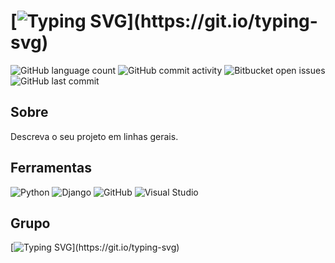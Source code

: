 #  [![Typing SVG](https://readme-typing-svg.herokuapp.com/?color=F7FF00&size=30&center=true&vCenter=true&width=1000&lines=Bem-vindo+ao+repositório!;Projeto+Back-End+2025.2;Grupo+I+(turma+8001);)](https://git.io/typing-svg)

![GitHub language count](https://img.shields.io/github/languages/count/Projetos-de-Extensao/PBE_25.2_8001_I?style=for-the-badge)
![GitHub commit activity](https://img.shields.io/github/commit-activity/m/Projetos-de-Extensao/PBE_25.2_8001_I?style=for-the-badge)
![Bitbucket open issues](https://img.shields.io/bitbucket/issues/Projetos-de-Extensao/PBE_25.2_8001_I?style=for-the-badge)
![GitHub last commit](https://img.shields.io/github/last-commit/Projetos-de-Extensao/PBE_25.2_8001_I?style=for-the-badge)

## Sobre 
Descreva o seu projeto em linhas gerais. 

## Ferramentas
![Python](https://img.shields.io/badge/Python-3776AB?style=for-the-badge&logo=python&logoColor=white)
![Django](https://img.shields.io/badge/Django-092E20?style=for-the-badge&logo=django&logoColor=white)
![GitHub](https://img.shields.io/badge/GitHub-181717?style=for-the-badge&logo=github&logoColor=white)
![Visual Studio](https://img.shields.io/badge/Visual%20Studio-5C2D91?style=for-the-badge&logo=visual-studio&logoColor=white)


 ## **Grupo** 
 
[![Typing SVG](https://readme-typing-svg.herokuapp.com/?color=ffffff&size=15&width=1000&duration=8000&pause=10000&lines=Bernardo+Cicchelli,+Davi+Santos,+Felipe+Siaba,+Vini+Marinho;)](https://git.io/typing-svg)
